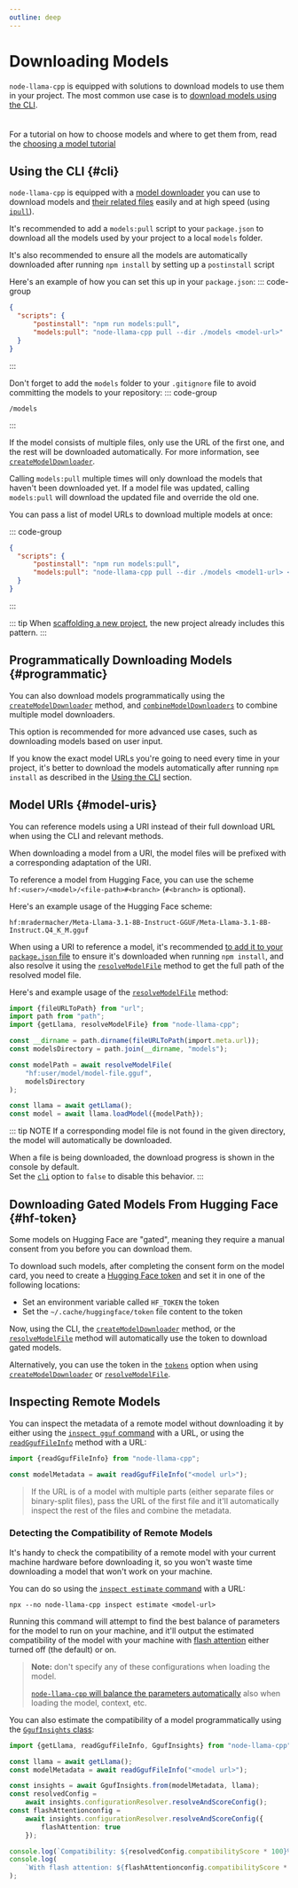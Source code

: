```yaml
---
outline: deep
---
```

# Downloading Models
`node-llama-cpp` is equipped with solutions to download models to use them in your project.
The most common use case is to [download models using the CLI](#cli).

<div class="tip custom-block" style="padding-top: 8px">

For a tutorial on how to choose models and where to get them from, read the [choosing a model tutorial](./choosing-a-model)

</div>

## Using the CLI {#cli}
`node-llama-cpp` is equipped with a [model downloader](../cli/pull) you can use to download models and [their related files](../api/functions/createModelDownloader.md) easily and at high speed (using [`ipull`](https://www.npmjs.com/package/ipull)).

It's recommended to add a `models:pull` script to your `package.json` to download all the models used by your project to a local `models` folder.

It's also recommended to ensure all the models are automatically downloaded after running `npm install` by setting up a `postinstall` script

Here's an example of how you can set this up in your `package.json`:
::: code-group
```json [<code>package.json</code>]
{
  "scripts": {
      "postinstall": "npm run models:pull",
      "models:pull": "node-llama-cpp pull --dir ./models <model-url>"
  }
}
```
:::

Don't forget to add the `models` folder to your `.gitignore` file to avoid committing the models to your repository:
::: code-group
``` [<code>.gitignore</code>]
/models
```
:::

If the model consists of multiple files, only use the URL of the first one, and the rest will be downloaded automatically.
For more information, see [`createModelDownloader`](../api/functions/createModelDownloader).

Calling `models:pull` multiple times will only download the models that haven't been downloaded yet.
If a model file was updated, calling `models:pull` will download the updated file and override the old one.

You can pass a list of model URLs to download multiple models at once:

::: code-group
```json [<code>package.json</code>]
{
  "scripts": {
      "postinstall": "npm run models:pull",
      "models:pull": "node-llama-cpp pull --dir ./models <model1-url> <model2-url> <model3-url>"
  }
}
```
:::

::: tip
When [scaffolding a new project](./index.md#scaffold-new-project), the new project already includes this pattern.
:::

## Programmatically Downloading Models {#programmatic}
You can also download models programmatically using the [`createModelDownloader`](../api/functions/createModelDownloader.md) method,
and [`combineModelDownloaders`](../api/functions/combineModelDownloaders.md) to combine multiple model downloaders.

This option is recommended for more advanced use cases, such as downloading models based on user input.

If you know the exact model URLs you're going to need every time in your project, it's better to download the models
automatically after running `npm install` as described in the [Using the CLI](#cli) section.

## Model URIs {#model-uris}
You can reference models using a URI instead of their full download URL when using the CLI and relevant methods.

When downloading a model from a URI, the model files will be prefixed with a corresponding adaptation of the URI.

To reference a model from Hugging Face, you can use the scheme
<br/>
`hf:<user>/<model>/<file-path>#<branch>` (`#<branch>` is optional).

Here's an example usage of the Hugging Face scheme:
```
hf:mradermacher/Meta-Llama-3.1-8B-Instruct-GGUF/Meta-Llama-3.1-8B-Instruct.Q4_K_M.gguf
```

When using a URI to reference a model,
it's recommended [to add it to your `package.json` file](#cli) to ensure it's downloaded when running `npm install`,
and also resolve it using the [`resolveModelFile`](../api/functions/resolveModelFile.md) method to get the full path of the resolved model file.

Here's and example usage of the [`resolveModelFile`](../api/functions/resolveModelFile.md) method:
```typescript
import {fileURLToPath} from "url";
import path from "path";
import {getLlama, resolveModelFile} from "node-llama-cpp";

const __dirname = path.dirname(fileURLToPath(import.meta.url));
const modelsDirectory = path.join(__dirname, "models");

const modelPath = await resolveModelFile(
    "hf:user/model/model-file.gguf",
    modelsDirectory
);

const llama = await getLlama();
const model = await llama.loadModel({modelPath});
```

::: tip NOTE
If a corresponding model file is not found in the given directory, the model will automatically be downloaded.

When a file is being downloaded, the download progress is shown in the console by default.
<br/>
Set the [`cli`](../api/type-aliases/ResolveModelFileOptions#cli) option to `false` to disable this behavior.
:::

## Downloading Gated Models From Hugging Face {#hf-token}
Some models on Hugging Face are "gated", meaning they require a manual consent from you before you can download them.

To download such models, after completing the consent form on the model card, you need to create a [Hugging Face token](https://huggingface.co/docs/hub/en/security-tokens) and set it in one of the following locations:
* Set an environment variable called `HF_TOKEN` the token
* Set the `~/.cache/huggingface/token` file content to the token

Now, using the CLI, the [`createModelDownloader`](../api/functions/createModelDownloader.md) method,
or the [`resolveModelFile`](../api/functions/resolveModelFile.md) method will automatically use the token to download gated models.

Alternatively, you can use the token in the [`tokens`](../api/type-aliases/ModelDownloaderOptions.md#tokens) option when using [`createModelDownloader`](../api/functions/createModelDownloader.md) or [`resolveModelFile`](../api/functions/resolveModelFile.md).

## Inspecting Remote Models
You can inspect the metadata of a remote model without downloading it by either using the [`inspect gguf` command](../cli/inspect/gguf.md) with a URL,
or using the [`readGgufFileInfo`](../api/functions/readGgufFileInfo.md) method with a URL:
```typescript
import {readGgufFileInfo} from "node-llama-cpp";

const modelMetadata = await readGgufFileInfo("<model url>");
```
> If the URL is of a model with multiple parts (either separate files or binary-split files),
> pass the URL of the first file and it'll automatically inspect the rest of the files and combine the metadata.

### Detecting the Compatibility of Remote Models
It's handy to check the compatibility of a remote model with your current machine hardware before downloading it,
so you won't waste time downloading a model that won't work on your machine.

You can do so using the [`inspect estimate` command](../cli/inspect/estimate.md) with a URL:
```shell
npx --no node-llama-cpp inspect estimate <model-url>
```

Running this command will attempt to find the best balance of parameters for the model to run on your machine,
and it'll output the estimated compatibility of the model with your machine with [flash attention](./tips-and-tricks.md#flash-attention) either turned off (the default) or on.

> **Note:** don't specify any of these configurations when loading the model.
> 
> [`node-llama-cpp` will balance the parameters automatically](./index.md#gpu-support) also when loading the model,
> context, etc.

You can also estimate the compatibility of a model programmatically using the [`GgufInsights` class](../api/classes/GgufInsights.md):
```typescript
import {getLlama, readGgufFileInfo, GgufInsights} from "node-llama-cpp";

const llama = await getLlama();
const modelMetadata = await readGgufFileInfo("<model url>");

const insights = await GgufInsights.from(modelMetadata, llama);
const resolvedConfig =
    await insights.configurationResolver.resolveAndScoreConfig();
const flashAttentionconfig =
    await insights.configurationResolver.resolveAndScoreConfig({
        flashAttention: true
    });

console.log(`Compatibility: ${resolvedConfig.compatibilityScore * 100}%`);
console.log(
    `With flash attention: ${flashAttentionconfig.compatibilityScore * 100}%`
);
```
